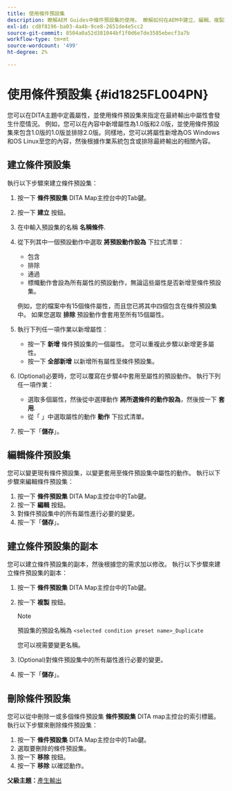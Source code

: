 ```yaml
---
title: 使用條件預設集
description: 瞭解AEM Guides中條件預設集的使用。 瞭解如何在AEM中建立、編輯、複製和刪除條件預設集。
exl-id: cd8f8196-ba03-4a4b-9ce8-2651de4e5cc2
source-git-commit: 8504a0a52d381044bf1f0d6e7de3585ebecf3a7b
workflow-type: tm+mt
source-wordcount: '499'
ht-degree: 2%

---
```


# 使用條件預設集 {#id1825FL004PN}

您可以在DITA主題中定義屬性，並使用條件預設集來指定在最終輸出中屬性會發生什麼情況。 例如，您可以在內容中新增屬性為1.0版和2.0版，並使用條件預設集來包含1.0版的1.0版並排除2.0版。同樣地，您可以將屬性新增為OS Windows和OS Linux至您的內容，然後根據作業系統包含或排除最終輸出的相關內容。

## 建立條件預設集

執行以下步驟來建立條件預設集：

1. 按一下 **條件預設集** DITA Map主控台中的Tab鍵。
1. 按一下 **建立** 按鈕。
1. 在中輸入預設集的名稱 **名稱條件**.
1. 從下列其中一個預設動作中選取 **將預設動作設為** 下拉式清單：

   - 包含
   - 排除
   - 通過
   - 標幟動作會設為所有屬性的預設動作，無論這些屬性是否新增至條件預設集。

   例如，您的檔案中有15個條件屬性，而且您已將其中四個包含在條件預設集中。 如果您選取 **排除** 預設動作會套用至所有15個屬性。

1. 執行下列任一項作業以新增屬性：
   - 按一下 **新增** 條件預設集的一個屬性。 您可以重複此步驟以新增更多屬性。
   - 按一下 **全部新增** 以新增所有屬性至條件預設集。
1. \(Optional\)必要時，您可以覆寫在步驟4中套用至屬性的預設動作。 執行下列任一項作業：
   - 選取多個屬性，然後從中選擇動作 **將所選條件的動作設為**，然後按一下 **套用**.
   - 從「 」中選取屬性的動作 **動作** 下拉式清單。
1. 按一下「**儲存**」。

## 編輯條件預設集

您可以變更現有條件預設集，以變更套用至條件預設集中屬性的動作。 執行以下步驟來編輯條件預設集：

1. 按一下 **條件預設集** DITA Map主控台中的Tab鍵。
1. 按一下 **編輯** 按鈕。
1. 對條件預設集中的所有屬性進行必要的變更。
1. 按一下「**儲存**」。

## 建立條件預設集的副本

您可以建立條件預設集的副本，然後根據您的需求加以修改。 執行以下步驟來建立條件預設集的副本：

1. 按一下 **條件預設集** DITA Map主控台中的Tab鍵。
1. 按一下 **複製** 按鈕。

   >[!NOTE]
   >
   > 預設集的預設名稱為 `<selected condition preset name>_Duplicate`

   您可以視需要變更名稱。

1. \(Optional\)對條件預設集中的所有屬性進行必要的變更。
1. 按一下「**儲存**」。

## 刪除條件預設集

您可以從中刪除一或多個條件預設集 **條件預設集** DITA map主控台的索引標籤。 執行以下步驟來刪除條件預設集：

1. 按一下 **條件預設集** DITA Map主控台中的Tab鍵。
1. 選取要刪除的條件預設集。
1. 按一下 **移除** 按鈕。
1. 按一下 **移除** 以確認動作。

**父級主題：**[&#x200B;產生輸出](generate-output.md)
